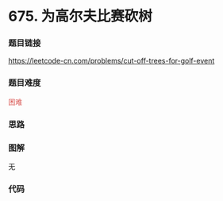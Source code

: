 # 675. 为高尔夫比赛砍树

### 题目链接

https://leetcode-cn.com/problems/cut-off-trees-for-golf-event

### 题目难度

<font color=#D9534F>困难</font>

### 思路



### 图解

无

### 代码

```python
```